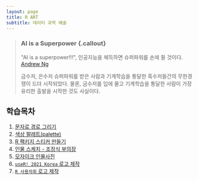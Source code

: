 ```yaml
---
layout: page
title: R ART
subtitle: 데이터 과학 예술
---
```


> ### AI is a Superpower {.callout}
>
> "AI is a superpower!!!", 인공지능을 체득하면 슈퍼파워를 손에 쥘 것이다. [Andrew Ng](https://twitter.com/andrewyng/status/728986380638916609)
>
> 금수저, 은수저 슈퍼파워를 받은 사람과 기계학습을 통달한 흑수저들간의 무한경쟁이 드뎌 시작되었다. 물론, 
> 금수저를 입에 물고 기계학습을 통달한 사람이 가장 유리한 출발을 시작한 것도 사실이다.

## 학습목차 

1. [문자로 경로 그리기](string2path.html)
1. [색상 팔레트(palette)](colorfindr.html)
1. [R 팩키지 스티커 만들기](sticker.html)
1. [인물 스케치 - 조정식 부의장](face-sketch.html)
1. [모자이크 인물사진](mosaic-figure.html)
1. [`useR! 2021 Korea` 로고 제작](art-logo.html)
1. [`R 사용자회` 로고 제작](art-r-user-group.html)